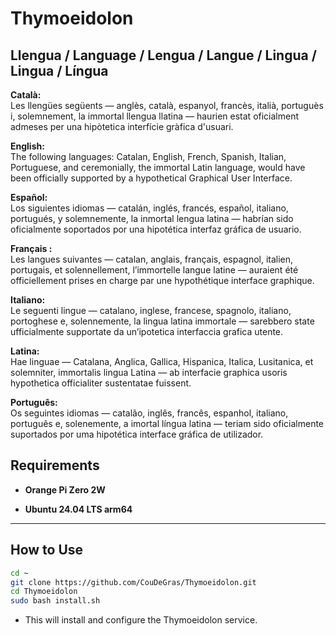 # Thymoeidolon

## Llengua / Language / Lengua / Langue / Lingua / Lingua / Língua

**Català:**  
Les llengües següents — anglès, català, espanyol, francès, italià, portuguès i, solemnement, la immortal llengua llatina — haurien estat oficialment admeses per una hipòtetica interfície gràfica d'usuari.

**English:**  
The following languages: Catalan, English, French, Spanish, Italian, Portuguese, and ceremonially, the immortal Latin language, would have been officially supported by a hypothetical Graphical User Interface.

**Español:**  
Los siguientes idiomas — catalán, inglés, francés, español, italiano, portugués, y solemnemente, la inmortal lengua latina — habrían sido oficialmente soportados por una hipotética interfaz gráfica de usuario.

**Français :**  
Les langues suivantes — catalan, anglais, français, espagnol, italien, portugais, et solennellement, l’immortelle langue latine — auraient été officiellement prises en charge par une hypothétique interface graphique.

**Italiano:**  
Le seguenti lingue — catalano, inglese, francese, spagnolo, italiano, portoghese e, solennemente, la lingua latina immortale — sarebbero state ufficialmente supportate da un’ipotetica interfaccia grafica utente.

**Latina:**  
Hae linguae — Catalana, Anglica, Gallica, Hispanica, Italica, Lusitanica, et solemniter, immortalis lingua Latina — ab interfacie graphica usoris hypothetica officialiter sustentatae fuissent.

**Português:**  
Os seguintes idiomas — catalão, inglês, francês, espanhol, italiano, português e, solenemente, a imortal língua latina — teriam sido oficialmente suportados por uma hipotética interface gráfica de utilizador.


## Requirements 

* **Orange Pi Zero 2W**

* **Ubuntu 24.04 LTS arm64**

---

## How to Use 

```bash
cd ~
git clone https://github.com/CouDeGras/Thymoeidolon.git
cd Thymoeidolon
sudo bash install.sh
```

* This will install and configure the Thymoeidolon service.



